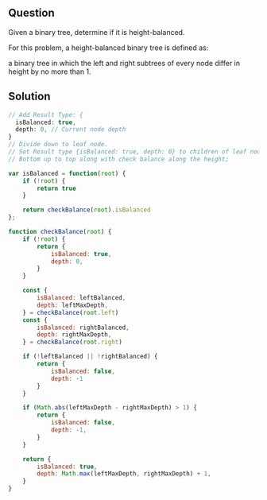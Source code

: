 ## Question
Given a binary tree, determine if it is height-balanced.

For this problem, a height-balanced binary tree is defined as:

a binary tree in which the left and right subtrees of every node differ in height by no more than 1.

## Solution
```javascript
// Add Result Type: {
  isBalanced: true,
  depth: 0, // Current node depth
}
// Divide down to leaf node.
// Set Result type {isBalanced: true, depth: 0} to children of leaf nodes.
// Bottom up to top along with check balance along the height;

var isBalanced = function(root) {
    if (!root) {
        return true
    }

    return checkBalance(root).isBalanced
};

function checkBalance(root) {
    if (!root) {
        return {
            isBalanced: true,
            depth: 0,
        }
    }

    const {
        isBalanced: leftBalanced,
        depth: leftMaxDepth,
    } = checkBalance(root.left)
    const {
        isBalanced: rightBalanced,
        depth: rightMaxDepth,
    } = checkBalance(root.right)

    if (!leftBalanced || !rightBalanced) {
        return {
            isBalanced: false,
            depth: -1
        }
    }

    if (Math.abs(leftMaxDepth - rightMaxDepth) > 1) {
        return {
            isBalanced: false,
            depth: -1,
        }
    }

    return {
        isBalanced: true,
        depth: Math.max(leftMaxDepth, rightMaxDepth) + 1,
    }
}
```

